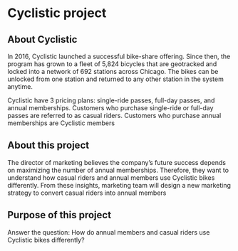 # Cyclistic project

## About Cyclistic
In 2016, Cyclistic launched a successful bike-share offering. Since then, the program has grown to a fleet of 5,824 bicycles that are geotracked and locked into a network of 692 stations across Chicago. The bikes can be unlocked from one station and returned to any other station in the system anytime.

Cyclistic have 3 pricing plans: single-ride passes, full-day passes, and annual memberships. Customers who purchase single-ride or full-day passes are referred to as casual riders. Customers who purchase annual memberships are Cyclistic members

## About this project
The director of marketing believes the company’s future success depends on maximizing the number of annual memberships. Therefore, they want to understand how casual riders and annual members use Cyclistic bikes differently. From these insights, marketing team will design a new marketing strategy to convert casual riders into annual members

## Purpose of this project
Answer the question: How do annual members and casual riders use Cyclistic bikes differently?

